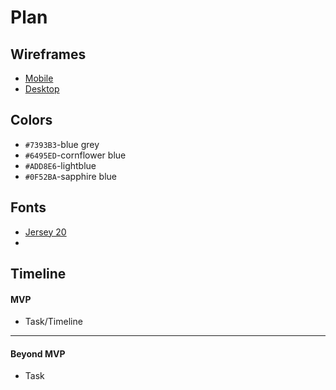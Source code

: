 # Plan

## Wireframes
* [Mobile](https://wireframe.cc/X9KBe6)
* [Desktop](https://wireframe.cc/uBcKNE)

## Colors
* `#7393B3`-blue grey
* `#6495ED`-cornflower blue
* `#ADD8E6`-lightblue
* `#0F52BA`-sapphire blue

## Fonts
* [Jersey 20](https://fonts.google.com/specimen/Jersey+20)
*

## Timeline

#### MVP

* Task/Timeline

---

#### Beyond MVP

* Task
